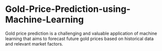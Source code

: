 # Gold-Price-Prediction-using-Machine-Learning
Gold price prediction is a challenging and valuable application of machine learning that aims to forecast future gold prices based on historical data and relevant market factors. 
